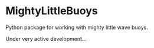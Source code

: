 # MightyLittleBuoys
Python package for working with mighty little wave buoys.

Under very active development...
